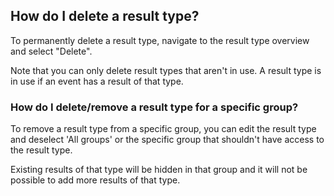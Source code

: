 ## How do I delete a result type?

To permanently delete a result type, navigate to the result type overview and
select "Delete".

Note that you can only delete result types that aren't in use. A result type is
in use if an event has a result of that type.

### How do I delete/remove a result type for a specific group?

To remove a result type from a specific group, you can edit the result type
and deselect 'All groups' or the specific group that shouldn't have access to
the result type. 

Existing results of that type will be hidden in that group and it will not be
possible to add more results of that type.
